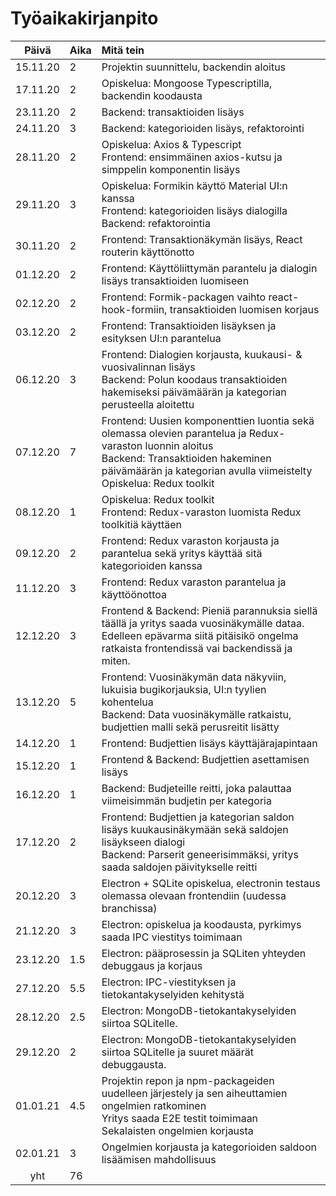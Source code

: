 # Työaikakirjanpito

| Päivä | Aika | Mitä tein  |
| :----:|:-----| :-----|
| 15.11.20 | 2  | Projektin suunnittelu, backendin aloitus |
| 17.11.20 | 2  | Opiskelua: Mongoose Typescriptilla, backendin koodausta |
| 23.11.20 | 2  | Backend: transaktioiden lisäys |
| 24.11.20 | 3  | Backend: kategorioiden lisäys, refaktorointi |
| 28.11.20 | 2  | Opiskelua: Axios & Typescript<br>Frontend: ensimmäinen axios-kutsu ja simppelin komponentin lisäys |
| 29.11.20 | 3  | Opiskelua: Formikin käyttö Material UI:n kanssa<br>Frontend: kategorioiden lisäys dialogilla<br>Backend: refaktorointia
| 30.11.20 | 2  | Frontend: Transaktionäkymän lisäys, React routerin käyttönotto
| 01.12.20 | 2  | Frontend: Käyttöliittymän parantelu ja dialogin lisäys transaktioiden luomiseen
| 02.12.20 | 2  | Frontend: Formik-packagen vaihto react-hook-formiin, transaktioiden luomisen korjaus
| 03.12.20 | 2  | Frontend: Transaktioiden lisäyksen ja esityksen UI:n parantelua
| 06.12.20 | 3  | Frontend: Dialogien korjausta, kuukausi- & vuosivalinnan lisäys<br>Backend: Polun koodaus transaktioiden hakemiseksi päivämäärän ja kategorian perusteella aloitettu
| 07.12.20 | 7  | Frontend: Uusien komponenttien luontia sekä olemassa olevien parantelua ja Redux-varaston luonnin aloitus<br> Backend: Transaktioiden hakeminen päivämäärän ja kategorian avulla viimeistelty<br>Opiskelua: Redux toolkit
| 08.12.20 | 1  | Opiskelua: Redux toolkit<br>Frontend: Redux-varaston luomista Redux toolkitiä käyttäen
| 09.12.20 | 2  | Frontend: Redux varaston korjausta ja parantelua sekä yritys käyttää sitä kategorioiden kanssa
| 11.12.20 | 3  | Frontend: Redux varaston parantelua ja käyttöönottoa
| 12.12.20 | 3  | Frontend & Backend: Pieniä parannuksia siellä täällä ja yritys saada vuosinäkymälle dataa.<br>Edelleen epävarma siitä pitäisikö ongelma ratkaista frontendissä vai backendissä ja miten.
| 13.12.20 | 5  | Frontend: Vuosinäkymän data näkyviin, lukuisia bugikorjauksia, UI:n tyylien kohentelua<br>Backend: Data vuosinäkymälle ratkaistu, budjettien malli sekä perusreitit lisätty
| 14.12.20 | 1  | Frontend: Budjettien lisäys käyttäjärajapintaan
| 15.12.20 | 1  | Frontend & Backend: Budjettien asettamisen lisäys
| 16.12.20 | 1  | Backend: Budjeteille reitti, joka palauttaa viimeisimmän budjetin per kategoria
| 17.12.20 | 2  | Frontend: Budjettien ja kategorian saldon lisäys kuukausinäkymään sekä saldojen lisäykseen dialogi<br>Backend: Parserit geneerisimmäksi, yritys saada saldojen päivitykselle reitti
| 20.12.20 | 3  | Electron + SQLite opiskelua, electronin testaus olemassa olevaan frontendiin (uudessa branchissa)
| 21.12.20 | 3  | Electron: opiskelua ja koodausta, pyrkimys saada IPC viestitys toimimaan
| 23.12.20 | 1.5| Electron: pääprosessin ja SQLiten yhteyden debuggaus ja korjaus
| 27.12.20 | 5.5| Electron: IPC-viestityksen ja tietokantakyselyiden kehitystä
| 28.12.20 | 2.5| Electron: MongoDB-tietokantakyselyiden siirtoa SQLitelle.
| 29.12.20 | 2  | Electron: MongoDB-tietokantakyselyiden siirtoa SQLitelle ja suuret määrät debuggausta.
| 01.01.21 | 4.5| Projektin repon ja npm-packageiden uudelleen järjestely ja sen aiheuttamien ongelmien ratkominen<br>Yritys saada E2E testit toimimaan<br>Sekalaisten ongelmien korjausta
| 02.01.21 | 3  | Ongelmien korjausta ja kategorioiden saldoon lisäämisen mahdollisuus
| yht   | 76   | | 